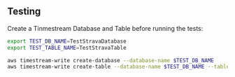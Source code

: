 ## Testing

Create a Tinmestream Database and Table before running the tests:

```bash
export TEST_DB_NAME=TestStravaDatabase
export TEST_TABLE_NAME=TestStravaTable

aws timestream-write create-database --database-name $TEST_DB_NAME
aws timestream-write create-table --database-name $TEST_DB_NAME --table-name $TEST_TABLE_NAME
```
